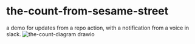 # the-count-from-sesame-street
a demo for updates from a repo action, with a notification from a voice in slack.
![the-count-diagram drawio](https://github.com/user-attachments/assets/088bcb07-746f-4947-a6b0-3e75d36a58e7)
